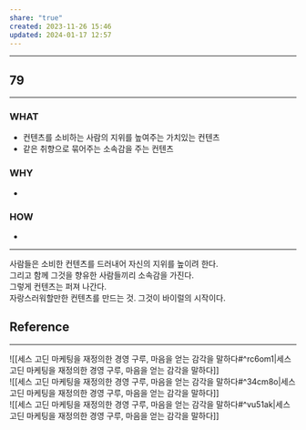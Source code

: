 ```yaml
---
share: "true"
created: 2023-11-26 15:46
updated: 2024-01-17 12:57
---
```


---
## 79
---
### WHAT
- 컨텐츠를 소비하는 사람의 지위를 높여주는 가치있는 컨텐츠
- 같은 취향으로 묶어주는 소속감을 주는 컨텐츠
### WHY
- 
### HOW
- 
---
사람들은 소비한 컨텐츠를 드러내어 자신의 지위를 높이려 한다.  
그리고 함께 그것을 향유한 사람들끼리 소속감을 가진다.  
그렇게 컨텐츠는 퍼져 나간다.  
자랑스러워할만한 컨텐츠를 만드는 것. 그것이 바이럴의 시작이다.

## Reference
---
![[세스 고딘  마케팅을 재정의한 경영 구루, 마음을 얻는 감각을 말하다#^rc6om1|세스 고딘  마케팅을 재정의한 경영 구루, 마음을 얻는 감각을 말하다]]  
![[세스 고딘  마케팅을 재정의한 경영 구루, 마음을 얻는 감각을 말하다#^34cm8o|세스 고딘  마케팅을 재정의한 경영 구루, 마음을 얻는 감각을 말하다]]  
![[세스 고딘  마케팅을 재정의한 경영 구루, 마음을 얻는 감각을 말하다#^vu51ak|세스 고딘  마케팅을 재정의한 경영 구루, 마음을 얻는 감각을 말하다]]

